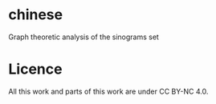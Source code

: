chinese
=======

Graph theoretic analysis of the sinograms set


Licence
=======

All this work and parts of this work are under CC BY-NC 4.0.

